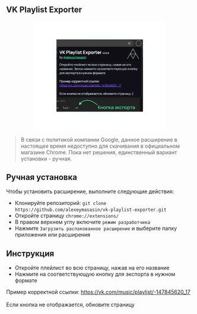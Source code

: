## VK Playlist Exporter

<p align="center">
<img src="https://github.com/alexeymasasin/vk-playlist-exporter/blob/main/preview.png" width="70%" />
</p>

> В связи с политикой компании Google, данное расширение в настоящее время недоступно для скачивания в официальном магазине Chrome. Пока нет решения, единственный вариант установки - ручная.

## Ручная установка

Чтобы установить расширение, выполните следующие действия:

- Клонируйте репозиторий: `git clone https://github.com/alexeymasasin/vk-playlist-exporter.git`
- Откройте страницу `chrome://extensions/`
- В правом верхнем углу включите `режим разработчика`
- Нажмите `Загрузить распакованное расширение` и выберите папку приложения или расширения

## Инструкция

- Откройте плейлист во всю страницу, нажав на его название
- Нажмите на соответствующую кнопку для экспорта в нужном формате

Пример корректной ссылки:
<a class="example" href="https://vk.com/music/playlist/-147845620_17" target="_blank">https://vk.com/music/playlist/-147845620_17</a>
<br /><br />
Если кнопка не отображается, обновите страницу
